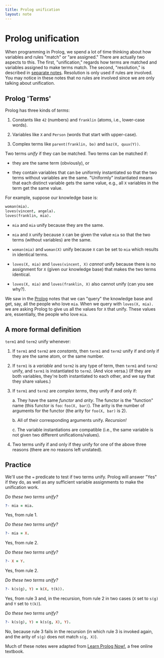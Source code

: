 ```yaml
---
title: Prolog unification
layout: note
---
```


# Prolog unification

When programming in Prolog, we spend a lot of time thinking about how
variables and rules "match" or "are assigned." There are actually two
aspects to this. The first, "unification," regards how terms are
matched and variables assigned to make terms match. The second,
"resolution," is described in
[separate notes](/notes/prolog-resolution.html). Resolution is only
used if rules are involved. You may notice in these notes that no
rules are involved since we are only talking about unification.

## Prolog 'Terms'

Prolog has three kinds of *terms*:

1. Constants like `42` (numbers) and `franklin` (atoms, i.e.,
   lower-case words).

2. Variables like `X` and `Person` (words that start with upper-case).

3. Complex terms like `parent(franklin, bo)` and `baz(X, quux(Y))`.

Two terms *unify* if they can be matched. Two terms can be matched if:

- they are the same term (obviously), or

- they contain variables that can be uniformly instantiated so that the two
  terms without variables are the same. "Uniformly" instantiated means that
each distinct variable gets the same value, e.g., all `X` variables in the term
get the same value.

For example, suppose our knowledge base is:

~~~ prolog
woman(mia).
loves(vincent, angela).
loves(franklin, mia).
~~~

- `mia` and `mia` unify because they are the same.

- `mia` and `X` unify because `X` can be given the value `mia` so
  that the two terms (without variables) are the same.

- `woman(mia)` and `woman(X)` unify because `X` can be set to `mia`
  which results in identical terms.

- `loves(X, mia)` and `loves(vincent, X)` *cannot* unify because
  there is no assignment for `X` (given our knowledge base) that
  makes the two terms identical.

- `loves(X, mia)` and `loves(franklin, X)` also cannot unify (can
  you see why?).

We saw in the [Prolog](/notes/prolog.html) notes that we can "query"
the knowledge base and get, say, all the people who love `mia`. When
we query with `loves(X, mia).` we are asking Prolog to give us all the
values for `X` that unify. These values are, essentially, the people
who love `mia`.

## A more formal definition

`term1` and `term2` unify whenever:

1. If `term1` and `term2` are *constants*, then `term1` and `term2`
   unify if and only if they are the same atom, or the same number.

2. If `term1` is a *variable* and `term2` is any type of term, then
   `term1` and `term2` unify, and `term1` is instantiated to
   `term2`. (And vice versa.) (If they are both variables, they're
   both instantiated to each other, and we say that they share
   values.)

3. If `term1` and `term2` are *complex terms*, they unify if and only
   if:

   a. They have the same *functor* and *arity*. The functor is the
      "function" name (this functor is `foo`: `foo(X, bar)`). The
      arity is the number of arguments for the functor (the arity for
      `foo(X, bar)` is 2).

   b. All of their corresponding arguments unify. *Recursion!*

   c. The variable instantiations are compatible (i.e., the same
      variable is not given two different unifications/values).

4. Two terms unify if and only if they unify for one of the above
   three reasons (there are no reasons left unstated).

## Practice

We'll use the `=` predicate to test if two terms unify. Prolog will
answer "Yes" if they do, as well as any sufficient variable
assignments to make the unification work.

*Do these two terms unify?*

~~~ prolog
?- mia = mia.
~~~

Yes, from rule 1.

*Do these two terms unify?*

~~~ prolog
?- mia = X.
~~~

Yes, from rule 2.

*Do these two terms unify?*

~~~ prolog
?- X = Y.
~~~

Yes, from rule 2.

*Do these two terms unify?*

~~~ prolog
?- k(s(g), Y) = k(X, t(k)).
~~~

Yes, from rule 3 and, in the recursion, from rule 2 in two cases (`X`
set to `s(g)` and `Y` set to `t(k)`).

*Do these two terms unify?*

~~~ prolog
?- k(s(g), Y) = k(s(g, X), Y).
~~~

No, because rule 3 fails in the recursion (in which rule 3 is invoked
again, and the arity of `s(g)` does not match `s(g, X)`).


Much of these notes were adapted from
[Learn Prolog Now!](http://www.learnprolognow.org), a free online
textbook.
